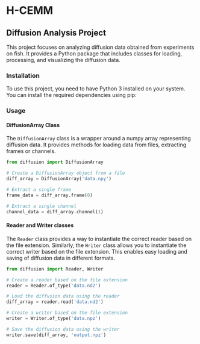 # H-CEMM
## Diffusion Analysis Project

This project focuses on analyzing diffusion data obtained from experiments on fish. It provides a Python package that includes classes for loading, processing, and visualizing the diffusion data.

### Installation

To use this project, you need to have Python 3 installed on your system. You can install the required dependencies using pip:

### Usage

#### DiffusionArray Class

The `DiffusionArray` class is a wrapper around a numpy array representing diffusion data. It provides methods for loading data from files, extracting frames or channels.

```python
from diffusion import DiffusionArray

# Create a DiffusionArray object from a file
diff_array = DiffusionArray('data.npy')

# Extract a single frame
frame_data = diff_array.frame(0)

# Extract a single channel
channel_data = diff_array.channel(1)

```

#### Reader and Writer classes

The `Reader` class provides a way to instantiate the correct reader based on the file extension. Similarly, the `Writer` class allows you to instantiate the correct writer based on the file extension. This enables easy loading and saving of diffusion data in different formats.

```python
from diffusion import Reader, Writer

# Create a reader based on the file extension
reader = Reader.of_type('data.nd2')

# Load the diffusion data using the reader
diff_array = reader.read('data.nd2')

# Create a writer based on the file extension
writer = Writer.of_type('data.npz')

# Save the diffusion data using the writer
writer.save(diff_array, 'output.npz')
```

